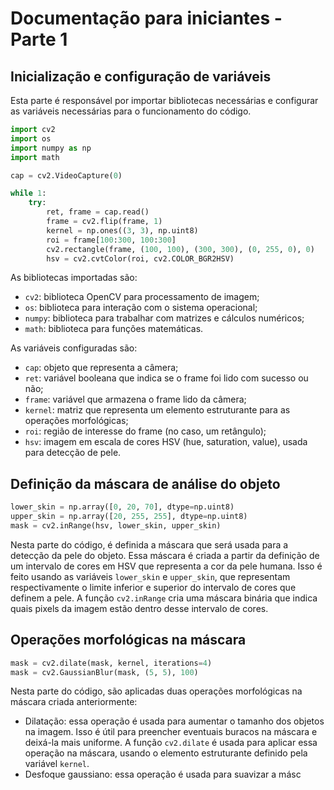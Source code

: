 # Documentação para iniciantes - Parte 1

## Inicialização e configuração de variáveis

Esta parte é responsável por importar bibliotecas necessárias e configurar as variáveis necessárias para o funcionamento do código.

```python
import cv2 
import os
import numpy as np
import math

cap = cv2.VideoCapture(0)

while 1:
    try:  
        ret, frame = cap.read()
        frame = cv2.flip(frame, 1)
        kernel = np.ones((3, 3), np.uint8)
        roi = frame[100:300, 100:300]
        cv2.rectangle(frame, (100, 100), (300, 300), (0, 255, 0), 0) 
        hsv = cv2.cvtColor(roi, cv2.COLOR_BGR2HSV)
```

As bibliotecas importadas são:

- `cv2`: biblioteca OpenCV para processamento de imagem;
- `os`: biblioteca para interação com o sistema operacional;
- `numpy`: biblioteca para trabalhar com matrizes e cálculos numéricos;
- `math`: biblioteca para funções matemáticas.

As variáveis configuradas são:

- `cap`: objeto que representa a câmera;
- `ret`: variável booleana que indica se o frame foi lido com sucesso ou não;
- `frame`: variável que armazena o frame lido da câmera;
- `kernel`: matriz que representa um elemento estruturante para as operações morfológicas;
- `roi`: região de interesse do frame (no caso, um retângulo);
- `hsv`: imagem em escala de cores HSV (hue, saturation, value), usada para detecção de pele.

## Definição da máscara de análise do objeto

```python
lower_skin = np.array([0, 20, 70], dtype=np.uint8)
upper_skin = np.array([20, 255, 255], dtype=np.uint8)
mask = cv2.inRange(hsv, lower_skin, upper_skin)
```

Nesta parte do código, é definida a máscara que será usada para a detecção da pele do objeto. Essa máscara é criada a partir da definição de um intervalo de cores em HSV que representa a cor da pele humana. Isso é feito usando as variáveis `lower_skin` e `upper_skin`, que representam respectivamente o limite inferior e superior do intervalo de cores que definem a pele. A função `cv2.inRange` cria uma máscara binária que indica quais pixels da imagem estão dentro desse intervalo de cores.

## Operações morfológicas na máscara

```python
mask = cv2.dilate(mask, kernel, iterations=4)
mask = cv2.GaussianBlur(mask, (5, 5), 100)
```

Nesta parte do código, são aplicadas duas operações morfológicas na máscara criada anteriormente:

- Dilatação: essa operação é usada para aumentar o tamanho dos objetos na imagem. Isso é útil para preencher eventuais buracos na máscara e deixá-la mais uniforme. A função `cv2.dilate` é usada para aplicar essa operação na máscara, usando o elemento estruturante definido pela variável `kernel`.
- Desfoque gaussiano: essa operação é usada para suavizar a másc
